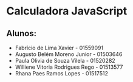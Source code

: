 # Calculadora JavaScript

## Alunos:
- Fabrício de Lima Xavier - 01559091
- Augusto Belém Moreno Junior - 01503646
- Paula Olivia de Souza Vilela - 01520282
- Williene Vitoria Rodrigues Rego - 01513577
- Rhana Paes Ramos Lopes - 01517512
